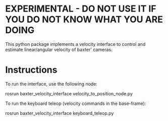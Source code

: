 # EXPERIMENTAL - DO NOT USE IT IF YOU DO NOT KNOW WHAT YOU ARE DOING
This python package implements a velocity interface to control and estimate linear/angular velocity of baxter' cameras.

# Instructions 
To run the interface, use the following node:

rosrun baxter_velocity_interface velocity_to_position_node.py

To run the keyboard teleop (velocity commands in the base-frame):

rosrun baxter_velocity_interface keyboard_teleop.py
